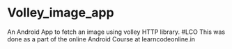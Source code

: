 # Volley_image_app
An Android App to fetch an image using volley HTTP library. #LCO
This was done as a part of the online Android Course at learncodeonline.in
